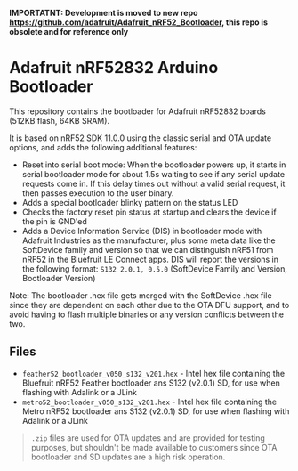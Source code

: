 **IMPORTATNT: Development is moved to new repo https://github.com/adafruit/Adafruit_nRF52_Bootloader, this repo is obsolete and for reference only**

# Adafruit nRF52832 Arduino Bootloader

This repository contains the bootloader for Adafruit nRF52832 boards (512KB flash, 64KB SRAM).

It is based on nRF52 SDK 11.0.0 using the classic serial and OTA update options, and adds the following additional features:

- Reset into serial boot mode: When the bootloader powers up, it starts in serial bootloader mode for about 1.5s waiting to see if any serial update requests come in. If this delay times out without a valid serial request, it then passes execution to the user binary.
- Adds a special bootloader blinky pattern on the status LED
- Checks the factory reset pin status at startup and clears the device if the pin is GND'ed
- Adds a Device Information Service (DIS) in bootloader mode with Adafruit Industries as the manufacturer, plus some meta data like the SoftDevice family and version so that we can distinguish nRF51 from nRF52 in the Bluefruit LE Connect apps. DIS will report the versions in the following format: `S132 2.0.1, 0.5.0` (SoftDevice Family and Version, Bootloader Version)

Note: The bootloader .hex file gets merged with the SoftDevice .hex file since they are dependent on each other due to the OTA DFU support, and to avoid having to flash multiple binaries or any version conflicts between the two.

## Files

- `feather52_bootloader_v050_s132_v201.hex` - Intel hex file containing the Bluefruit nRF52 Feather bootloader ans S132 (v2.0.1) SD, for use when flashing with Adalink or a JLink
- `metro52_bootloader_v050_s132_v201.hex` - Intel hex file containing the Metro nRF52 bootloader ans S132 (v2.0.1) SD, for use when flashing with Adalink or a JLink

> `.zip` files are used for OTA updates and are provided for testing purposes, but shouldn't be made available to customers since OTA bootloader and SD updates are a high risk operation.
